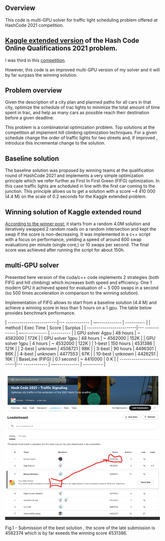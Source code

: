## Overview
This code is multi-GPU solver for traffic light scheduling problem offered at HashCode 2021 competition. 

## <a href="https://www.kaggle.com/competitions/hashcode-2021-oqr-extension" target="_blank">Kaggle extended version</a> of the Hash Code Online Qualifications 2021 problem. 

I was third in this 
<a href="https://www.kaggle.com/competitions/hashcode-2021-oqr-extension/leaderboard" target="_blank">competition</a>.
 

However, this code is an improved multi-GPU version of my solver and it will by far surpass the winning solution.

## Problem overview
Given the description of a city plan and planned paths for all cars in that city,
optimize the schedule of trac lights to minimize the total amount of time spent in
trac, and help as many cars as possible reach their destination before a given deadline.

This problem is a combinatorial optimization problem. Top solutions at the competition all implement  hill climbing optimization techniques. For a given schedule change the order of traffic lights for two streets and, if improved , introduce this incremental change to the solution. 

## Baseline solution
The baseline solution was proposed by winning teams at the qualification round of HashCode 2021 and implements a very simple optimization principle which we refer further as First In First Green (FIFG) optimization. In this case traffic lights are scheduled in line with the first car coming to the junction. This principle allows us to get a solution with a score ~4 410 000 (4.4 M) on the scale of 0.2 seconds for the  Kaggle extended problem.

##  Winning solution of Kaggle extended round
<a href="https://www.kaggle.com/competitions/hashcode-2021-oqr-extension/discussion/243953" target="_blank">According to the winner post:</a> it  starts from a random 4.0M solution and iteratively swapped 2 random roads on a random intersection and kept the swap if the score is non-decreasing. It was implemented in a c++ script with a focus on performance, yielding a speed of around 600 swap evaluations per minute (single core,) or 10 swaps per second. The final score was achieved  after running the script for about 150h.




##  multi-GPU solver
Presented here version of the cuda/c++ code implements 2 strategies  (both FIFG and hill climbing) which increases both speed and efficiency. One 1 modern GPU it achieved speed for evaluation of ~ 5 000 swaps in a second (so 500 times acceleration in comparison to the winning solution). 

Implementation of FIFG allows to start from a baseline solution (4.4 M) and achieve a winning score in less than 5 hours on a 1 gpu. The table below provides benchmark performance.

| -------------------------|--- ------------ | —------------ | ---------- |
|  method                  | Exec Time       | Score         | Surplus    |
| -------------------------|--- ------------ | —------------ | ---------- |
| GPU solver  4gpu         | 48 hours        | ~ 4582000     | 172K       | 
| GPU solver  1gpu         | 48 hours        | ~ 4562000     | 152K       | 
| GPU solver  1gpu         | 4 hours         | ~ 4532000     | 122K       |
| 1-best                   | 150 hours       |   4531386     | 121K       |
| 2-best                   | unknown         |   4508721     | 98K        |
| 3-best                   | 90 hours        |   4496301     | 86K        |
| 4-best                   | unknown         |   4477553     | 67K        |
| 10-best                  | unknown         |   4426251     | 16K        |
| BaseLine (FIFG)          | 0.1 second      | ~ 4410000     | 0 K        | 
| -------------------------|--- ------------ | —------------ | ---------- |


   
 



![This is an image](figures/leaderbord.png)

<p align = "left">
Fig.1 - Submission of the best solution , the score of the late submission is 4582374 which is by far exeeds the winning score 4531386. 
</p>



